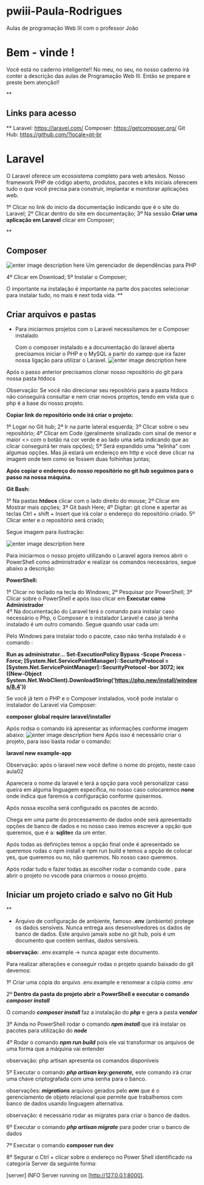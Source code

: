 # pwiii-Paula-Rodrigues
Aulas de programação Web III com o professor João 
# Bem - vinde !

Você está no caderno inteligente!!
No meu, no seu, no nosso caderno irá conter a descrição das aulas de Programação Web III. Então se prepare e preste bem atenção!!

**

## Links para acesso

**
Laravel: https://laravel.com/
Composer: https://getcomposer.org/
Git Hub: https://github.com/?locale=pt-br


# Laravel 

O Laravel oferece um ecossistema completo para web artesãos. Nosso framework PHP de código aberto, produtos, pacotes e kits iniciais oferecem tudo o que você precisa para construir, implantar e monitorar aplicações web.

1º Clicar no link do inicio da documentação indicando que é o site do Laravel;
2º Clicar dentro do site em documentação; 
3º Na sessão **Criar uma aplicação em Laravel** clicar em Composer;

**
## Composer

![enter image description here](https://getcomposer.org/img/logo-composer-transparent5.png)
Um gerenciador de dependências para PHP

4º Clicar em Download; 
5º Instalar o Composer; 

O importante na instalação é importante na parte dos pacotes selecionar para instalar tudo, no mais é next toda vida. 
**

## Criar arquivos e pastas 

 - Para iniciarmos projetos com o Laravel necessitamos ter o Composer
   instalado
   
   Com o composer instalado e a documentação do laravel aberta precisamos iniciar o PHP e o MySQL a partir do xampp que ira fazer nossa ligação para utilizar o Laravel.
   ![enter image description here](https://wpmudev.com/blog/wp-content/uploads/2019/03/Start_MySQL_Server_XAMPP.png)

Após o passo anterior precisamos clonar nosso repositório do git para nossa pasta htdocs

Observação: Se você não direcionar seu repositório para a pasta htdocs não conseguirá consultar e nem criar novos projetos, tendo em vista que o php é a base do nosso projeto. 

**Copiar link do repositório onde irá criar o projeto:**

1º Logar no Git hub;
2º Ir na parte lateral esquerda;
3º Clicar sobre o seu repositório; 
4º Clicar em Code (geralmente sinalizado com sinal de menor e maior <> com o botão na cor verde e ao lado uma seta indicando que ao clicar conseguirá ter mais opções);
5º Será expandido uma "telinha" com algumas opções. Mas já estará um endereço em http e você deve clicar na imagem onde tem como se fossem duas folhinhas juntas; 

**Após copiar o endereço do nosso repositório no git hub seguimos para o passo na nossa máquina.**

**Git Bash:**

1º Na pastas **htdocs** clicar com o lado direito do mouse;
2º Clicar em Mostrar mais opções;
3º Git bash Here;
4º Digitar: git clone e apertar as teclas Ctrl + shift + Insert que irá colar o endereço do repositório criado. 
5º Clicar enter e o repositório será criado; 

Segue imagem para ilustração:

![enter image description here](https://sos-cer.github.io/projects/git-guide/images/clone.png)

Para iniciarmos o nosso projeto utilizando o Laravel agora iremos abrir o PowerShell como administrador e realizar os comandos necessários, segue abaixo a descrição:

**PowerShell:**

1º Clicar no teclado na tecla do Windows; 
2º Pesquisar por PowerShell; 
3º Clicar sobre o PowerShell e após isso clicar em **Executar como Administrador**  
4º Na documentação do Laravel terá o comando para instalar caso necessário o Php, o Composer e o instalador Laravel e caso já tenha instalado é um outro comando. Segue quando usar cada um:

Pelo Windows para instalar todo o pacote, caso não tenha instalado é o comando :

**Run as administrator...**
**Set-ExecutionPolicy Bypass -Scope Process -Force; [System.Net.ServicePointManager]::SecurityProtocol =** **[System.Net.ServicePointManager]::SecurityProtocol -bor 3072; iex ((New-Object** **System.Net.WebClient).DownloadString('https://php.new/install/windows/8.4'))**

Se você já tem o PHP e o Composer instalados, você pode instalar o instalador do Laravel via Composer:

**composer global require laravel/installer**

Após rodsa o comando irá apresentar as informações conforme imagem abaixo:
![enter image description here](https://terminalroot.com.br/assets/img/laravel/install/10-laravel-01.jpg)
Após isso é necessário criar o projeto, para isso basta rodar o comando:

**laravel new example-app**

Observação: após o laravel new você define o nome do projeto, neste caso aula02

Aparecera  o nome da laravel e terá a opção para você personalizar caso queira em alguma linguagem especifica, no nosso caso colocaremos **none** onde indica que faremos a configuração conforme quisermos. 

Após nossa escolha será configurado os pacotes de acordo. 

Chega em uma parte do processamento de dados onde será apresentado opções de banco de dados e no nosso caso iremos escrever a opção que queremos, que é a: **sqlite**e da um enter.

Após todas as definições temos a opção final onde é apresentado se queremos rodas o npm install e npm run build e temos a opção de colocar yes, que queremos ou no, não queremos. No nosso caso queremos. 

Após rodar tudo e fazer todas as escolher rodar o comando code . para abrir o projeto no vscode para criarmos o nosso projeto. 


## Iniciar um projeto criado e salvo no Git Hub

**
- Arquivo de configuração de ambiente, famoso **.env** (ambiente) protege os dados sensíveis. 
Nunca entrega aos desenvolvedores os dados de banco de dados. Este arquivo jamais sobe no git hub, pois é um documento que contém senhas, dados sensíveis. 

**observação:** .env.example -> nunca apagar este documento. 

Para realizar alterações e conseguir rodas o projeto quando baixado do git devemos:


1º Criar uma cópia do arquivo .env.example  e renomear a cópia como .env 

2º **Dentro da pasta do projeto abrir o PowerShell e executar o comando *composer install***

O comando ***composer install*** faz a instalação do ***php*** e gera a pasta ***vendor***

3º Ainda no PowerShell rodar o comando ***npm install*** que irá instalar os pacotes para utilização do ***node***

4º Rodar o comando ***npm run build*** pois ele vai transformar os arquivos de uma forma que a máquina vai entender

observação: php artisan apresenta os comandos disponíveis 

5º Executar o comando ***php artisan key:generate,*** este comando irá criar uma chave criptografada com uma senha para o banco. 

observações: ***migrations*** arquivos gerados pelo ***orm***  que é o gerenciamento de objeto relacional que permite que trabalhemos com banco de dados usando linguagem alternativa.  

observação: é necessário rodar as migrates para criar o banco de dados. 

6º Executar o comando ***php artisan migrate*** para poder criar o banco de dados

7º Executar o comando **composer run dev**

8º Segurar o Ctrl + clicar sobre o endereço no Power Shell identificado na categoria Server da seguinte forma:

[server]    INFO  Server running on [http://127.0.0.1:8000].
